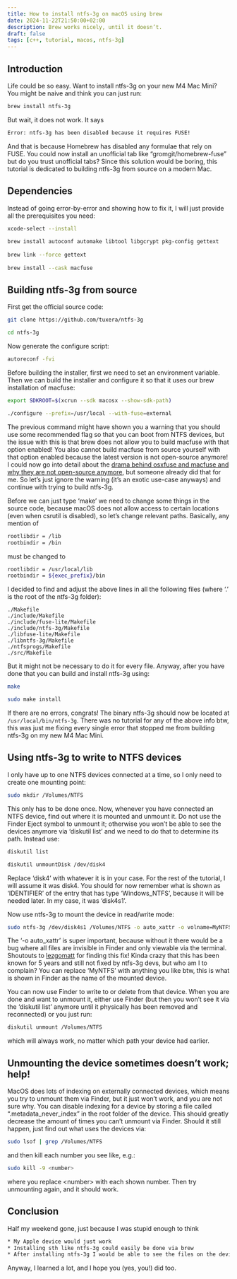 ```yaml
---
title: How to install ntfs-3g on macOS using brew
date: 2024-11-22T21:50:00+02:00
description: Brew works nicely, until it doesn’t.
draft: false
tags: [c++, tutorial, macos, ntfs-3g]
---
```


## Introduction

Life could be so easy. Want to install ntfs-3g on your new M4 Mac Mini? You might be naive and think you can just run:
```bash
brew install ntfs-3g
```
But wait, it does not work. It says
```bash
Error: ntfs-3g has been disabled because it requires FUSE!
```
And that is because Homebrew has disabled any formulae that rely on FUSE. You could now install an unofficial tab like “gromgit/homebrew-fuse” but do you trust unofficial tabs? Since this solution would be boring, this tutorial is dedicated to building ntfs-3g from source on a modern Mac.

## Dependencies
Instead of going error-by-error and showing how to fix it, I will just provide all the prerequisites you need:

```bash
xcode-select --install
	
brew install autoconf automake libtool libgcrypt pkg-config gettext
	
brew link --force gettext
	
brew install --cask macfuse
```

## Building ntfs-3g from source
First get the official source code:
```bash
git clone https://github.com/tuxera/ntfs-3g

cd ntfs-3g
```

Now generate the configure script:
```bash
autoreconf -fvi
```

Before building the installer, first we need to set an environment variable. Then we can build the installer and configure it so that it uses our brew installation of macfuse:
```bash
export SDKROOT=$(xcrun --sdk macosx --show-sdk-path)

./configure --prefix=/usr/local --with-fuse=external
```
The previous command might have shown you a warning that you should use some recommended flag so that you can boot from NTFS devices, but the issue with this is that brew does not allow you to build macfuse with that option enabled! You also cannot build macfuse from source yourself with that option enabled because the latest version is not open-source anymore! I could now go into detail about the [drama behind osxfuse and macfuse and why they are not open-source anymore](https://colatkinson.site/macos/fuse/2019/09/29/osxfuse/), but someone already did that for me. So let’s just ignore the warning (it’s an exotic use-case anyways) and continue with trying to build ntfs-3g. 

Before we can just type ‘make’ we need to change some things in the source code, because macOS does not allow access to certain locations (even when csrutil is disabled), so let’s change relevant paths. Basically, any mention of
```bash
rootlibdir = /lib
rootbindir = /bin
```
must be changed to 
```bash
rootlibdir = /usr/local/lib
rootbindir = ${exec_prefix}/bin
```
I decided to find and adjust the above lines in all the following files (where ‘.’ is the root of the ntfs-3g folder):
```
./Makefile
./include/Makefile
./include/fuse-lite/Makefile
./include/ntfs-3g/Makefile
./libfuse-lite/Makefile
./libntfs-3g/Makefile
./ntfsprogs/Makefile
./src/Makefile
```
But it might not be necessary to do it for every file. Anyway, after you have done that you can build and install ntfs-3g using:
```bash
make

sudo make install
```
If there are no errors, congrats! The binary ntfs-3g should now be located at ``` /usr/local/bin/ntfs-3g ```. There was no tutorial for any of the above info btw, this was just me fixing every single error that stopped me from building ntfs-3g on my new M4 Mac Mini.

## Using ntfs-3g to write to NTFS devices
I only have up to one NTFS devices connected at a time, so I only need to create one mounting point:
```bash
sudo mkdir /Volumes/NTFS
```
This only has to be done once. Now, whenever you have connected an NTFS device, find out where it is mounted and unmount it. Do not use the Finder Eject symbol to unmount it; otherwise you won’t be able to see the devices anymore via ‘diskutil list’ and we need to do that to determine its path. Instead use:
```bash
diskutil list

diskutil unmountDisk /dev/disk4
```
Replace ‘disk4’ with whatever it is in your case. For the rest of the tutorial, I will assume it was disk4. You should for now remember what is shown as ‘IDENTIFIER’ of the entry that has type ‘Windows_NTFS’, because it will be needed later. In my case, it was ‘disk4s1’.

Now use ntfs-3g to mount the device in read/write mode:
```bash
sudo ntfs-3g /dev/disk4s1 /Volumes/NTFS -o auto_xattr -o volname=MyNTFS
```
The ‘-o auto_xattr’ is super important, because without it there would be a bug where all files are invisible in Finder and only viewable via the terminal. Shoutouts to [lezgomatt](https://github.com/macfuse/macfuse/issues/574#issuecomment-541309529) for finding this fix! Kinda crazy that this has been known for 5 years and still not fixed by ntfs-3g devs, but who am I to complain? You can replace ‘MyNTFS’ with anything you like btw, this is what is shown in Finder as the name of the mounted device.

You can now use Finder to write to or delete from that device. When you are done and want to unmount it, either use Finder (but then you won’t see it via the ‘diskutil list’ anymore until it physically has been removed and reconnected) or you just run:
```bash
diskutil unmount /Volumes/NTFS
```
which will always work, no matter which path your device had earlier. 

## Unmounting the device sometimes doesn’t work; help!
MacOS does lots of indexing on externally connected devices, which means you try to unmount them via Finder, but it just won’t work, and you are not sure why. You can disable indexing for a device by storing a file called “.metadata_never_index” in the root folder of the device. This should greatly decrease the amount of times you can’t unmount via Finder. Should it still happen, just find out what uses the devices via:
```bash
sudo lsof | grep /Volumes/NTFS
```
and then kill each number you see like, e.g.:
```bash
sudo kill -9 <number>
```
where you replace \<number\> with each shown number. Then try unmounting again, and it should work.

## Conclusion
Half my weekend gone, just because I was stupid enough to think
```bash
* My Apple device would just work
* Installing sth like ntfs-3g could easily be done via brew
* After installing ntfs-3g I would be able to see the files on the device without having to employ exotic fixes like '-o auto_xattr'
```
Anyway, I learned a lot, and I hope you (yes, you!) did too.